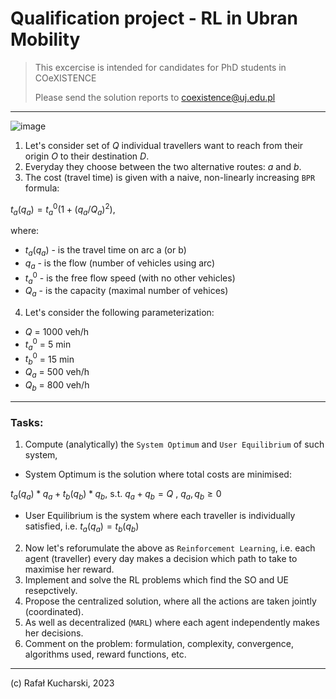 # Qualification project - RL in Ubran Mobility

> This excercise is intended for candidates for PhD students in COeXISTENCE
> 
> Please send the solution reports to coexistence@uj.edu.pl

---

![image](https://user-images.githubusercontent.com/20555451/238653204-e8af9e52-262b-493b-a931-5cb3695bebd2.png)


1. Let's consider set of $Q$ individual travellers want to reach from their origin $O$ to their destination $D$.
2. Everyday they choose between the two alternative routes: $a$ and $b$.
3. The cost (travel time) is given with a naive, non-linearly increasing `BPR` formula:

$t_a(q_a) = t^0_a (1 + (q_a / Q_a)^2)$, 

where:

* $t_a(q_a)$ - is the travel time on arc a (or b)
* $q_a$ - is the flow (number of vehicles using arc)
* $t^0_a$ - is the free flow speed (with no other vehicles)
* $Q_a$ - is the capacity (maximal number of vehices)


4. Let's consider the following parameterization:

* $Q$ = 1000 veh/h
* $t^0_a$ = 5 min
* $t^0_b$ = 15 min
* $Q_a$ = 500 veh/h
* $Q_b$ = 800 veh/h

--- 

### Tasks:
1. Compute (analytically) the `System Optimum` and `User Equilibrium` of such system, 
 * System Optimum is the solution where total costs are minimised: 
 
  $t_a(q_a)* q_a + t_b(q_b) * q_b$, s.t. $q_a + q_b = Q$ , $q_a, q_b \geq 0$
 * User Equilibrium is the system where each traveller is individually satisfied, i.e. $t_a(q_a) = t_b(q_b)$

2. Now let's reforumulate the above as `Reinforcement Learning`, i.e. each agent (traveller) every day makes a decision which path to take to maximise her reward.
3. Implement and solve the RL problems which find the SO and UE resepctively.
4. Propose the centralized solution, where all the actions are taken jointly (coordinated).
5. As well as decentralized (`MARL`) where each agent independently makes her decisions.
6. Comment on the problem: formulation, complexity, convergence, algorithms used, reward functions, etc.

----
(c) Rafał Kucharski, 2023